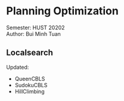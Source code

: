 # Planning Optimization
Semester: HUST 20202 <br>
Author: Bui Minh Tuan <br>
##  Localsearch
Updated:<br>
- QueenCBLS
- SudokuCBLS
- HillClimbing


